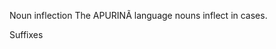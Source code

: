 Noun inflection
The APURINÃ language nouns inflect in cases.








































Suffixes



